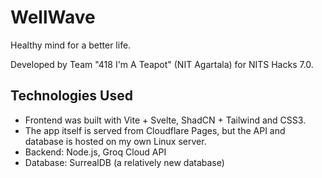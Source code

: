 # WellWave

Healthy mind for a better life.

Developed by Team "418 I'm A Teapot" (NIT Agartala) for NITS Hacks 7.0.

## Technologies Used

- Frontend was built with Vite + Svelte, ShadCN + Tailwind and CSS3.
- The app itself is served from Cloudflare Pages, but the API and database is hosted on my own Linux server.
- Backend: Node.js, Groq Cloud API
- Database: SurrealDB (a relatively new database)